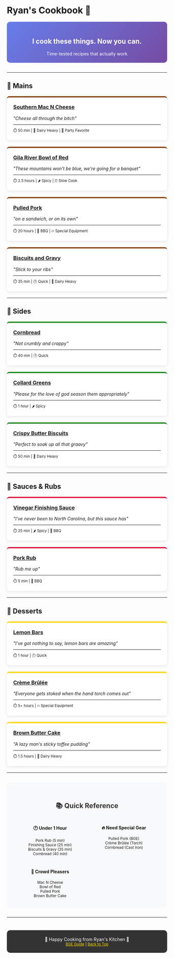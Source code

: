 # Ryan's Cookbook 🍖

<div style="text-align: center; padding: 20px; background: linear-gradient(135deg, #667eea 0%, #764ba2 100%); color: white; border-radius: 10px; margin-bottom: 30px;">
  <h2 style="color: white; border: none; background: none;">I cook these things. Now you can.</h2>
  <p style="margin: 0;">Time-tested recipes that actually work</p>
</div>

---

## 🍖 Mains

<div style="display: grid; grid-template-columns: repeat(auto-fit, minmax(250px, 1fr)); gap: 20px; margin: 20px 0;">

<div style="background: white; padding: 20px; border-radius: 8px; box-shadow: 0 2px 10px rgba(0,0,0,0.1); border-top: 4px solid #8B4513;">
  <h3 style="margin-top: 0;"><a href="mains/southern-mac-n-cheese.html">Southern Mac N Cheese</a></h3>
  <em>"Cheese all through the bitch"</em>
  <hr style="margin: 10px 0; border: none; border-top: 1px solid #eee;">
  <small>⏱️ 50 min | 🥛 Dairy Heavy | 🎉 Party Favorite</small>
</div>

<div style="background: white; padding: 20px; border-radius: 8px; box-shadow: 0 2px 10px rgba(0,0,0,0.1); border-top: 4px solid #8B4513;">
  <h3 style="margin-top: 0;"><a href="mains/gila-river-bowl-of-red.html">Gila River Bowl of Red</a></h3>
  <em>"These mountains won't be blue, we're going for a banquet"</em>
  <hr style="margin: 10px 0; border: none; border-top: 1px solid #eee;">
  <small>⏱️ 2.5 hours | 🌶️ Spicy | ⏰ Slow Cook</small>
</div>

<div style="background: white; padding: 20px; border-radius: 8px; box-shadow: 0 2px 10px rgba(0,0,0,0.1); border-top: 4px solid #8B4513;">
  <h3 style="margin-top: 0;"><a href="mains/pulled-pork.html">Pulled Pork</a></h3>
  <em>"on a sandwich, or on its own"</em>
  <hr style="margin: 10px 0; border: none; border-top: 1px solid #eee;">
  <small>⏱️ 20 hours | 🍖 BBQ | 🔥 Special Equipment</small>
</div>

<div style="background: white; padding: 20px; border-radius: 8px; box-shadow: 0 2px 10px rgba(0,0,0,0.1); border-top: 4px solid #8B4513;">
  <h3 style="margin-top: 0;"><a href="mains/biscuits-and-gravy.html">Biscuits and Gravy</a></h3>
  <em>"Stick to your ribs"</em>
  <hr style="margin: 10px 0; border: none; border-top: 1px solid #eee;">
  <small>⏱️ 35 min | 🕐 Quick | 🥛 Dairy Heavy</small>
</div>

</div>

---

## 🥘 Sides

<div style="display: grid; grid-template-columns: repeat(auto-fit, minmax(250px, 1fr)); gap: 20px; margin: 20px 0;">

<div style="background: white; padding: 20px; border-radius: 8px; box-shadow: 0 2px 10px rgba(0,0,0,0.1); border-top: 4px solid #228B22;">
  <h3 style="margin-top: 0;"><a href="sides/cornbread.html">Cornbread</a></h3>
  <em>"Not crumbly and crappy"</em>
  <hr style="margin: 10px 0; border: none; border-top: 1px solid #eee;">
  <small>⏱️ 40 min | 🕐 Quick</small>
</div>

<div style="background: white; padding: 20px; border-radius: 8px; box-shadow: 0 2px 10px rgba(0,0,0,0.1); border-top: 4px solid #228B22;">
  <h3 style="margin-top: 0;"><a href="sides/collard-greens.html">Collard Greens</a></h3>
  <em>"Please for the love of god season them appropriately"</em>
  <hr style="margin: 10px 0; border: none; border-top: 1px solid #eee;">
  <small>⏱️ 1 hour | 🌶️ Spicy</small>
</div>

<div style="background: white; padding: 20px; border-radius: 8px; box-shadow: 0 2px 10px rgba(0,0,0,0.1); border-top: 4px solid #228B22;">
  <h3 style="margin-top: 0;"><a href="sides/crispy-butter-biscuits.html">Crispy Butter Biscuits</a></h3>
  <em>"Perfect to soak up all that graavy"</em>
  <hr style="margin: 10px 0; border: none; border-top: 1px solid #eee;">
  <small>⏱️ 50 min | 🥛 Dairy Heavy</small>
</div>

</div>

---

## 🧂 Sauces & Rubs

<div style="display: grid; grid-template-columns: repeat(auto-fit, minmax(250px, 1fr)); gap: 20px; margin: 20px 0;">

<div style="background: white; padding: 20px; border-radius: 8px; box-shadow: 0 2px 10px rgba(0,0,0,0.1); border-top: 4px solid #DC143C;">
  <h3 style="margin-top: 0;"><a href="sauces-rubs/vinegar-finishing-sauce.html">Vinegar Finishing Sauce</a></h3>
  <em>"I've never been to North Carolina, but this sauce has"</em>
  <hr style="margin: 10px 0; border: none; border-top: 1px solid #eee;">
  <small>⏱️ 25 min | 🌶️ Spicy | 🍖 BBQ</small>
</div>

<div style="background: white; padding: 20px; border-radius: 8px; box-shadow: 0 2px 10px rgba(0,0,0,0.1); border-top: 4px solid #DC143C;">
  <h3 style="margin-top: 0;"><a href="sauces-rubs/pork-rub.html">Pork Rub</a></h3>
  <em>"Rub me up"</em>
  <hr style="margin: 10px 0; border: none; border-top: 1px solid #eee;">
  <small>⏱️ 5 min | 🍖 BBQ</small>
</div>

</div>

---

## 🍰 Desserts

<div style="display: grid; grid-template-columns: repeat(auto-fit, minmax(250px, 1fr)); gap: 20px; margin: 20px 0;">

<div style="background: white; padding: 20px; border-radius: 8px; box-shadow: 0 2px 10px rgba(0,0,0,0.1); border-top: 4px solid #FFD700;">
  <h3 style="margin-top: 0;"><a href="desserts/lemon-bars.html">Lemon Bars</a></h3>
  <em>"I've got nothing to say, lemon bars are amazing"</em>
  <hr style="margin: 10px 0; border: none; border-top: 1px solid #eee;">
  <small>⏱️ 1 hour | 🕐 Quick</small>
</div>

<div style="background: white; padding: 20px; border-radius: 8px; box-shadow: 0 2px 10px rgba(0,0,0,0.1); border-top: 4px solid #FFD700;">
  <h3 style="margin-top: 0;"><a href="desserts/creme-brulee.html">Crème Brûlée</a></h3>
  <em>"Everyone gets stoked when the hand torch comes out"</em>
  <hr style="margin: 10px 0; border: none; border-top: 1px solid #eee;">
  <small>⏱️ 5+ hours | 🔥 Special Equipment</small>
</div>

<div style="background: white; padding: 20px; border-radius: 8px; box-shadow: 0 2px 10px rgba(0,0,0,0.1); border-top: 4px solid #FFD700;">
  <h3 style="margin-top: 0;"><a href="desserts/brown-butter-cake.html">Brown Butter Cake</a></h3>
  <em>"A lazy man's sticky toffee pudding"</em>
  <hr style="margin: 10px 0; border: none; border-top: 1px solid #eee;">
  <small>⏱️ 1.5 hours | 🥛 Dairy Heavy</small>
</div>

</div>

---

<div style="background: #f8f9fa; padding: 30px; border-radius: 10px; margin: 30px 0;">
  <h2 style="text-align: center; color: #333; border: none;">📚 Quick Reference</h2>
  
  <div style="display: grid; grid-template-columns: repeat(auto-fit, minmax(200px, 1fr)); gap: 20px; margin-top: 20px;">
    
  <div style="text-align: center;">
    <h4>🕐 Under 1 Hour</h4>
    <small>
      Pork Rub (5 min)<br>
      Finishing Sauce (25 min)<br>
      Biscuits & Gravy (35 min)<br>
      Cornbread (40 min)
    </small>
  </div>
  
  <div style="text-align: center;">
    <h4>🔥 Need Special Gear</h4>
    <small>
      Pulled Pork (BGE)<br>
      Crème Brûlée (Torch)<br>
      Cornbread (Cast Iron)
    </small>
  </div>
  
  <div style="text-align: center;">
    <h4>🎉 Crowd Pleasers</h4>
    <small>
      Mac N Cheese<br>
      Bowl of Red<br>
      Pulled Pork<br>
      Brown Butter Cake
    </small>
  </div>
  
  </div>
</div>

---

<div style="text-align: center; padding: 20px; background: #333; color: white; border-radius: 10px; margin-top: 40px;">
  <p style="margin: 0;">🍴 Happy Cooking from Ryan's Kitchen 🍴</p>
  <small><a href="resources/wiseone.pdf" style="color: #FFD700;">BGE Guide</a> | <a href="#ryans-cookbook-" style="color: #FFD700;">Back to Top</a></small>
</div>
